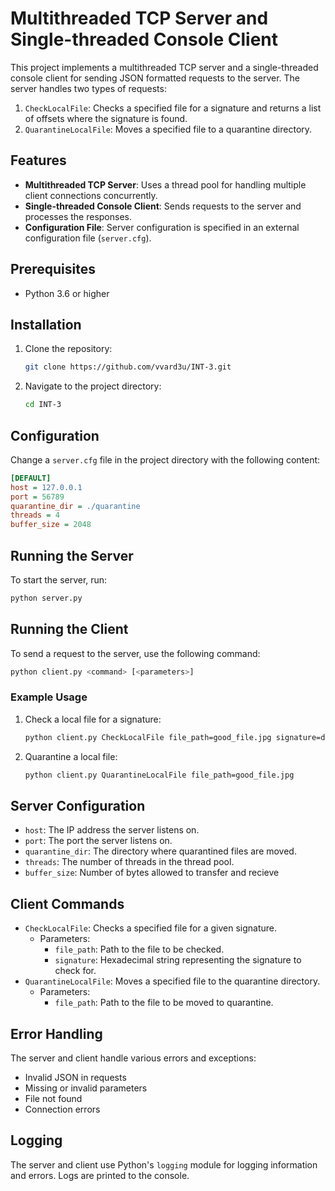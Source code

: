 
# Multithreaded TCP Server and Single-threaded Console Client

This project implements a multithreaded TCP server and a single-threaded console client for sending JSON formatted requests to the server. The server handles two types of requests:
1. `CheckLocalFile`: Checks a specified file for a signature and returns a list of offsets where the signature is found.
2. `QuarantineLocalFile`: Moves a specified file to a quarantine directory.

## Features
- **Multithreaded TCP Server**: Uses a thread pool for handling multiple client connections concurrently.
- **Single-threaded Console Client**: Sends requests to the server and processes the responses.
- **Configuration File**: Server configuration is specified in an external configuration file (`server.cfg`).

## Prerequisites
- Python 3.6 or higher

## Installation
1. Clone the repository:
    ```sh
    git clone https://github.com/vvard3u/INT-3.git
    ```
2. Navigate to the project directory:
    ```sh
    cd INT-3
    ```

## Configuration
Change a `server.cfg` file in the project directory with the following content:
```ini
[DEFAULT]
host = 127.0.0.1
port = 56789
quarantine_dir = ./quarantine
threads = 4
buffer_size = 2048
```

## Running the Server
To start the server, run:
```sh
python server.py
```

## Running the Client
To send a request to the server, use the following command:
```sh
python client.py <command> [<parameters>]
```
### Example Usage
1. Check a local file for a signature:
    ```sh
    python client.py CheckLocalFile file_path=good_file.jpg signature=deadbeef
    ```
2. Quarantine a local file:
    ```sh
    python client.py QuarantineLocalFile file_path=good_file.jpg
    ```

## Server Configuration
- `host`: The IP address the server listens on.
- `port`: The port the server listens on.
- `quarantine_dir`: The directory where quarantined files are moved.
- `threads`: The number of threads in the thread pool.
- `buffer_size`: Number of bytes allowed to transfer and recieve

## Client Commands
- `CheckLocalFile`: Checks a specified file for a given signature.
  - Parameters:
    - `file_path`: Path to the file to be checked.
    - `signature`: Hexadecimal string representing the signature to check for.
- `QuarantineLocalFile`: Moves a specified file to the quarantine directory.
  - Parameters:
    - `file_path`: Path to the file to be moved to quarantine.

## Error Handling
The server and client handle various errors and exceptions:
- Invalid JSON in requests
- Missing or invalid parameters
- File not found
- Connection errors

## Logging
The server and client use Python's `logging` module for logging information and errors. Logs are printed to the console.
